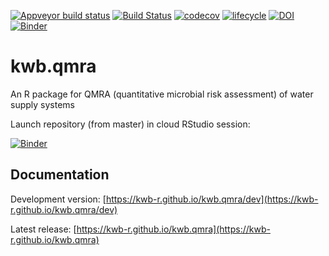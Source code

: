 [![Appveyor build status](https://ci.appveyor.com/api/projects/status/y9ng9kv84x2ceqoo/branch/master?svg=true)](https://ci.appveyor.com/project/KWB-R/kwb-qmra/branch/master)
[![Build Status](https://travis-ci.org/KWB-R/kwb.qmra.svg?branch=master)](https://travis-ci.org/KWB-R/kwb.qmra)
[![codecov](https://codecov.io/github/KWB-R/kwb.qmra/branch/master/graphs/badge.svg)](https://codecov.io/github/KWB-R/kwb.qmra)
[![lifecycle](https://img.shields.io/badge/lifecycle-stable-brightgreen.svg)](https://www.tidyverse.org/lifecycle/#stable)
[![DOI](https://zenodo.org/badge/68301647.svg)](https://zenodo.org/badge/latestdoi/68301647)
[![Binder](http://mybinder.org/badge.svg)](https://mybinder.org/v2/gh/kwb-r/kwb.qmra/master?urlpath=rstudio)

# kwb.qmra

An R package for QMRA (quantitative microbial risk assessment) of water supply systems

Launch repository (from master) in cloud RStudio session: 

[![Binder](http://mybinder.org/badge.svg)](https://mybinder.org/v2/gh/kwb-r/kwb.qmra/master?urlpath=rstudio)

## Documentation

Development version: [https://kwb-r.github.io/kwb.qmra/dev](https://kwb-r.github.io/kwb.qmra/dev)

Latest release: [https://kwb-r.github.io/kwb.qmra](https://kwb-r.github.io/kwb.qmra)